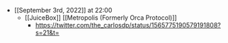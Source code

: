 - [[September 3rd, 2022]] at 22:00
    - [[JuiceBox]] [[Metropolis (Formerly Orca Protocol)]]
        - https://twitter.com/the_carlosdp/status/1565775190579191808?s=21&t=
